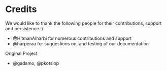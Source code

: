 # Credits
We would like to thank the following people for their contributions, support and persistence :)
* @HitmanAlharbi for numerous contributions and support
* @harperaa for suggestions on, and testing of our documentation

Original Project
* @gadamo, @pkotsiop
